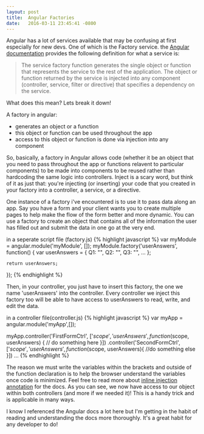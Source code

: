 ```yaml
---
layout: post
title:  Angular Factories
date:   2016-03-11 23:45:41 -0800
---
```


Angular has a lot of services available that may be confusing at first especially for new devs. One of which is the Factory service. the [Angular documentation](https://docs.angularjs.org/guide/services) provides the following definition 
for what a service is: 

> The service factory function generates the single object or function that represents the service to the rest of the application. The object or function returned by the service is injected into any component (controller, service, filter or directive) that specifies a dependency on the service.

What does this mean? Lets break it down! 

A factory in angular:

* generates an object or a function
* this object or function can be used throughout the app 
* access to this object or function is done via injection into any component

So, basically, a factory in Angular allows code (whether it be an object that you need to pass throughout the app or functions relavent to particular components) to be made into components to be reused rather than hardcoding the same logic into controllers. Inject is a scary word, but think of it as just that: you're injecting (or inserting) your code that you created in your factory into a controller, a service, or a directive. 

One instance of a factory i've encountered is to use it to pass data along an app. Say you have a form and your client wants you to create multiple pages to help make the flow of the form better and more dynamic. You can use a factory to create an object that contains all of the information the user has filled out and submit the data in one go at the very end. 

in a seperate script file (factory.js)
{% highlight javascript %}
  var myModule = angular.module('myModule', []);
  myModule.factory('userAnswers', function() {
    var userAnswers = {
      Q1: "",
      Q2: "",
      Q3: "",
      ...
    };

    return userAnswers;
  });
{% endhighlight %}

Then, in your controller, you just have to insert this factory, the one we name 'userAnswers' into the controller. Every controller we inject this factory too will be able to have access to userAnswers to read, write, and edit the data.

in a controller file(controller.js)
{% highlight javascript %}
  var myApp = angular.module('myApp',[]);

  myApp.controller('FirstFormCtrl', ['$scope', 'userAnswers',  function($scope, userAnswers) {
    // do something here
  }])
  .controller('SecondFormCtrl', ['$scope', 'userAnswers', function($scope, userAnswers){
    //do something else
  }])
  ...
{% endhighlight %}

The reason we must write the variables within the brackets and outside of the function declaration is to help the browser understand the variables once code is minimized. Feel free to read more about [inline injection annotation](https://docs.angularjs.org/guide/di) for the docs. As you can see, we now have access to our object within both controllers (and more if we needed it)! This is a handy trick and is applicable in many ways.

I know I referenced the Angular docs a lot here but I'm getting in the habit of reading and understanding the docs more thoroughly. It's a great habit for any developer to do! 


